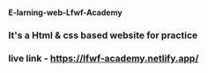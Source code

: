 #### E-larning-web-Lfwf-Academy
### It's a Html & css based website for practice
### live link - https://lfwf-academy.netlify.app/
